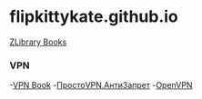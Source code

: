# flipkittykate.github.io

[ZLibrary Books](https://b-ok.cc "ZLibrary Books")

### VPN

-[VPN Book](https://vpnbook.com "VPN Book") 
-[ПростоVPN.АнтиЗапрет](https://antizapret.prostovpn.org/ "ПростоVPN.АнтиЗапрет") 
-[OpenVPN](https://openvpn.net/community-downloads/ "OpenVPN") 
